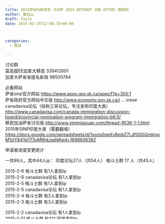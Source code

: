```yaml
---
title: 2015萨省500项目（SINP 2015 WITHOUT JOB OFFER）跟踪帖
author: 童远山
draft: fasle
date: 2015-03-15T12:08:35+00:00



categories:
  - 移民

---
```

讨论群  
莫高窟EE加拿大移民 339412601  
加拿大萨省省提名新政 98500784

必备网站  
萨省sinp官方网站 <a href="https://www.apps.gov.sk.ca/apex/f?p=305:1" target="_blank">https://www.apps.gov.sk.ca/apex/f?p=305:1</a>  
萨省政府官方网站中文版 <a href="http://www.economy.gov.sk.ca/i" target="_blank">http://www.economy.gov.sk.ca/i</a> &#8230; inese  
canadavisa论坛（俗称三哥论坛，专注发布印度大表）http://www.canadavisa.com/canada-immigration-discussion-board/provincial-nomination-program-immigration-b6.0/  
移民加油萨省讨论版 <a href="http://www.yiminjiayuan.com/thread-9536-1-1.html" target="_blank">http://www.yiminjiayuan.com/thread-9536-1-1.html</a>  
2015年SINP印度大表（需要翻墙）  
<a href="https://docs.google.com/spreadsheets/d/1vozo0oeXv8mbZ7LdfSS0QmkIypM1zlY84YeT73vM6hk/edit#gid=1698606362" target="_blank">https://docs.google.com/spreadsheets/d/1vozo0oeXv8mbZ7LdfSS0QmkIypM1zlY84YeT73vM6hk/edit#gid=1698606362</a>  
<!--more-->

  
申请者进度变更统计

一共99人，其中44人ip： 印度论坛27人（共54人） 格斗士群 17 人（共45人）

2015-2-6 格斗士群 有1人拿到ip  
2015-2-6 canadavisa论坛 有1人拿到ip  
2015-2-5 格斗士群 有1人拿到ip  
2015-2-5 canadavisa论坛 有1人拿到ip  
2015-2-4 格斗士群 有2人拿到ip  
2015-2-3 格斗士群 有3人拿到ip

2015-2-2 canadavisa论坛 有1人拿到ip  
2015-1-31 格斗士群 秋\*** 同学拿到ip  
2015-1-30 格斗士群 艾\*** 同学拿到ip  
2015-1-30 格斗士群 E\*** 同学拿到ip  
2015-1-30 格斗士群 小\*** 同学拿到ip  
2015-1-29 格斗士群 大\*** 同学拿到ip  
2015-1-29 格斗士群 喵\*** 同学拿到ip  
2015-1-29 canadavisa论坛 有4人拿到ip  
2015-1-28 格斗士群 b\*** 同学拿到ip  
2015-1-28 canadavisa论坛 有2人拿到ip  
2015-1-27 canadavisa论坛 有2人拿到ip  
2015-1-27 格斗士群 西\*** 同学拿到ip  
2015-1-23 canadavisa论坛 有1人拿到ip  
2015-1-22 canadavisa论坛 有3人拿到ip  
2015-1-21 老莫群 有人拿到ip  
2015-1-21 canadavisa论坛 tols 拿到ip  
2015-1-21 格斗士群 z\*** 同学拿到ip  
2015-1-20 格斗士群 田\***同学拿到ip  
2015-1-20 canadavisa论坛 有人拿到ip  
2015-1-16 老莫群 有人拿到ip  
2015-1-15 canadavisa论坛 有人拿到ip  
2015-1-12 canadavisa论坛 有人拿到ip  
2015-1-9 canadavisa论坛 有人拿到ip  
2015-1-8 canadavisa论坛 有人拿到ip  
2015-1-7 canadavisa论坛 有人拿到ip  
2015-1-6 canadavisa论坛 有人拿到ip